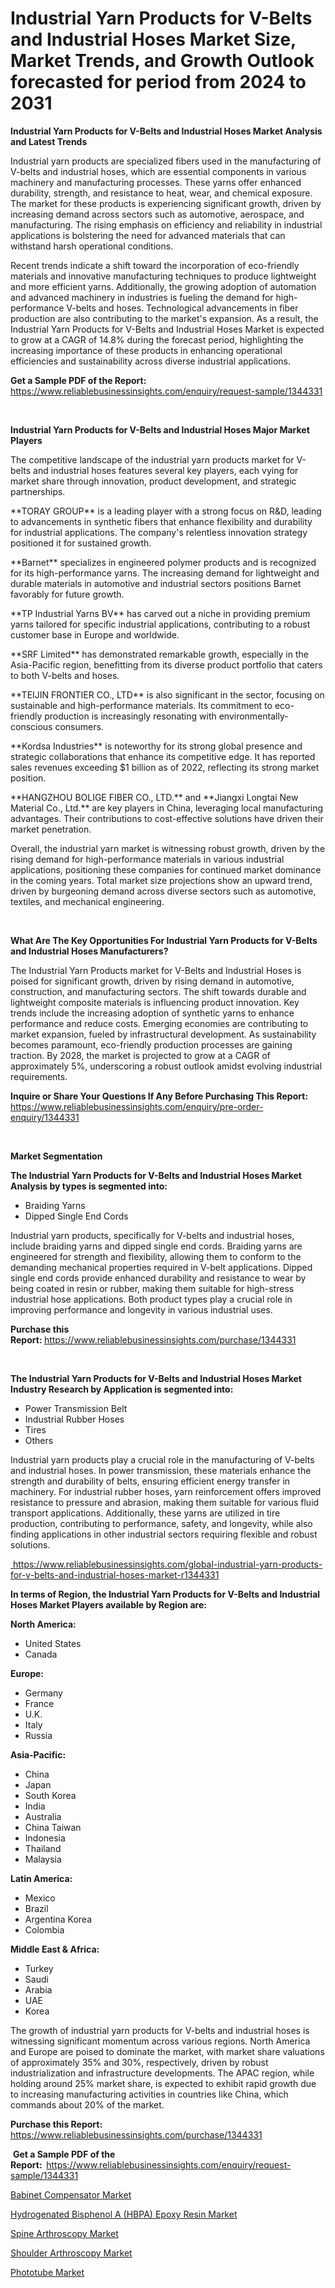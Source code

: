 <p><h1>Industrial Yarn Products for V-Belts and Industrial Hoses Market Size, Market Trends, and Growth Outlook forecasted for period from 2024 to 2031</h1></p><p><strong>Industrial Yarn Products for V-Belts and Industrial Hoses Market Analysis and Latest Trends</strong></p>
<p><p>Industrial yarn products are specialized fibers used in the manufacturing of V-belts and industrial hoses, which are essential components in various machinery and manufacturing processes. These yarns offer enhanced durability, strength, and resistance to heat, wear, and chemical exposure. The market for these products is experiencing significant growth, driven by increasing demand across sectors such as automotive, aerospace, and manufacturing. The rising emphasis on efficiency and reliability in industrial applications is bolstering the need for advanced materials that can withstand harsh operational conditions.</p><p>Recent trends indicate a shift toward the incorporation of eco-friendly materials and innovative manufacturing techniques to produce lightweight and more efficient yarns. Additionally, the growing adoption of automation and advanced machinery in industries is fueling the demand for high-performance V-belts and hoses. Technological advancements in fiber production are also contributing to the market's expansion. As a result, the Industrial Yarn Products for V-Belts and Industrial Hoses Market is expected to grow at a CAGR of 14.8% during the forecast period, highlighting the increasing importance of these products in enhancing operational efficiencies and sustainability across diverse industrial applications.</p></p>
<p><strong>Get a Sample PDF of the Report:&nbsp;</strong> <a href="https://www.reliablebusinessinsights.com/enquiry/request-sample/1344331?utm_campaign=1119&utm_medium=2&utm_source=Github&utm_content=ia&utm_term=30092024&utm_id=industrial-yarn-products-for-v-belts-and-industrial-hoses">https://www.reliablebusinessinsights.com/enquiry/request-sample/1344331</a></p>
<p>&nbsp;</p>
<p><strong>Industrial Yarn Products for V-Belts and Industrial Hoses Major Market Players</strong></p>
<p><p>The competitive landscape of the industrial yarn products market for V-belts and industrial hoses features several key players, each vying for market share through innovation, product development, and strategic partnerships.</p><p>**TORAY GROUP** is a leading player with a strong focus on R&D, leading to advancements in synthetic fibers that enhance flexibility and durability for industrial applications. The company's relentless innovation strategy positioned it for sustained growth.</p><p>**Barnet** specializes in engineered polymer products and is recognized for its high-performance yarns. The increasing demand for lightweight and durable materials in automotive and industrial sectors positions Barnet favorably for future growth.</p><p>**TP Industrial Yarns BV** has carved out a niche in providing premium yarns tailored for specific industrial applications, contributing to a robust customer base in Europe and worldwide.</p><p>**SRF Limited** has demonstrated remarkable growth, especially in the Asia-Pacific region, benefitting from its diverse product portfolio that caters to both V-belts and hoses.</p><p>**TEIJIN FRONTIER CO., LTD** is also significant in the sector, focusing on sustainable and high-performance materials. Its commitment to eco-friendly production is increasingly resonating with environmentally-conscious consumers.</p><p>**Kordsa Industries** is noteworthy for its strong global presence and strategic collaborations that enhance its competitive edge. It has reported sales revenues exceeding $1 billion as of 2022, reflecting its strong market position.</p><p>**HANGZHOU BOLIGE FIBER CO., LTD.** and **Jiangxi Longtai New Material Co., Ltd.** are key players in China, leveraging local manufacturing advantages. Their contributions to cost-effective solutions have driven their market penetration.</p><p>Overall, the industrial yarn market is witnessing robust growth, driven by the rising demand for high-performance materials in various industrial applications, positioning these companies for continued market dominance in the coming years. Total market size projections show an upward trend, driven by burgeoning demand across diverse sectors such as automotive, textiles, and mechanical engineering.</p></p>
<p>&nbsp;</p>
<p><strong>What Are The Key Opportunities For Industrial Yarn Products for V-Belts and Industrial Hoses Manufacturers?</strong></p>
<p><p>The Industrial Yarn Products market for V-Belts and Industrial Hoses is poised for significant growth, driven by rising demand in automotive, construction, and manufacturing sectors. The shift towards durable and lightweight composite materials is influencing product innovation. Key trends include the increasing adoption of synthetic yarns to enhance performance and reduce costs. Emerging economies are contributing to market expansion, fueled by infrastructural development. As sustainability becomes paramount, eco-friendly production processes are gaining traction. By 2028, the market is projected to grow at a CAGR of approximately 5%, underscoring a robust outlook amidst evolving industrial requirements.</p></p>
<p><strong>Inquire or Share Your Questions If Any Before Purchasing This Report:</strong> <a href="https://www.reliablebusinessinsights.com/enquiry/pre-order-enquiry/1344331?utm_campaign=1119&utm_medium=2&utm_source=Github&utm_content=ia&utm_term=30092024&utm_id=industrial-yarn-products-for-v-belts-and-industrial-hoses">https://www.reliablebusinessinsights.com/enquiry/pre-order-enquiry/1344331</a></p>
<p>&nbsp;</p>
<p><strong>Market Segmentation</strong></p>
<p><strong>The Industrial Yarn Products for V-Belts and Industrial Hoses Market Analysis by types is segmented into:</strong></p>
<p><ul><li>Braiding Yarns</li><li>Dipped Single End Cords</li></ul></p>
<p><p>Industrial yarn products, specifically for V-belts and industrial hoses, include braiding yarns and dipped single end cords. Braiding yarns are engineered for strength and flexibility, allowing them to conform to the demanding mechanical properties required in V-belt applications. Dipped single end cords provide enhanced durability and resistance to wear by being coated in resin or rubber, making them suitable for high-stress industrial hose applications. Both product types play a crucial role in improving performance and longevity in various industrial uses.</p></p>
<p><strong>Purchase this Report:&nbsp;</strong><a href="https://www.reliablebusinessinsights.com/purchase/1344331?utm_campaign=1119&utm_medium=2&utm_source=Github&utm_content=ia&utm_term=30092024&utm_id=industrial-yarn-products-for-v-belts-and-industrial-hoses">https://www.reliablebusinessinsights.com/purchase/1344331</a></p>
<p>&nbsp;</p>
<p><strong>The Industrial Yarn Products for V-Belts and Industrial Hoses Market Industry Research by Application is segmented into:</strong></p>
<p><ul><li>Power Transmission Belt</li><li>Industrial Rubber Hoses</li><li>Tires</li><li>Others</li></ul></p>
<p><p>Industrial yarn products play a crucial role in the manufacturing of V-belts and industrial hoses. In power transmission, these materials enhance the strength and durability of belts, ensuring efficient energy transfer in machinery. For industrial rubber hoses, yarn reinforcement offers improved resistance to pressure and abrasion, making them suitable for various fluid transport applications. Additionally, these yarns are utilized in tire production, contributing to performance, safety, and longevity, while also finding applications in other industrial sectors requiring flexible and robust solutions.</p></p>
<p><a href="https://www.reliablebusinessinsights.com/global-industrial-yarn-products-for-v-belts-and-industrial-hoses-market-r1344331?utm_campaign=1119&utm_medium=2&utm_source=Github&utm_content=ia&utm_term=30092024&utm_id=industrial-yarn-products-for-v-belts-and-industrial-hoses">&nbsp;https://www.reliablebusinessinsights.com/global-industrial-yarn-products-for-v-belts-and-industrial-hoses-market-r1344331</a></p>
<p><strong>In terms of Region, the Industrial Yarn Products for V-Belts and Industrial Hoses Market Players available by Region are:</strong></p>
<p>
    <p> <strong> North America: </strong>
        <ul>
            <li>United States</li>
            <li>Canada</li>
        </ul>
        </p> 
    <p> <strong> Europe: </strong>
        <ul>
            <li>Germany</li>
            <li>France</li>
            <li>U.K.</li>
            <li>Italy</li>
            <li>Russia</li>
        </ul>
        </p> 
    <p> <strong> Asia-Pacific: </strong>
        <ul>
            <li>China</li>
            <li>Japan</li>
            <li>South Korea</li>
            <li>India</li>
            <li>Australia</li>
            <li>China Taiwan</li>
            <li>Indonesia</li>
            <li>Thailand</li>
            <li>Malaysia</li>
        </ul>
        </p> 
    <p> <strong> Latin America: </strong>
        <ul>
            <li>Mexico</li>
            <li>Brazil</li>
            <li>Argentina Korea</li>
            <li>Colombia</li>
        </ul>
        </p> 
    <p> <strong> Middle East & Africa: </strong>
        <ul>
            <li>Turkey</li>
            <li>Saudi</li>
            <li>Arabia</li>
            <li>UAE</li>
            <li>Korea</li>
        </ul>
    </p>
    </p>
<p><p>The growth of industrial yarn products for V-belts and industrial hoses is witnessing significant momentum across various regions. North America and Europe are poised to dominate the market, with market share valuations of approximately 35% and 30%, respectively, driven by robust industrialization and infrastructure developments. The APAC region, while holding around 25% market share, is expected to exhibit rapid growth due to increasing manufacturing activities in countries like China, which commands about 20% of the market.</p></p>
<p><strong>Purchase this Report: </strong><a href="https://www.reliablebusinessinsights.com/purchase/1344331?utm_campaign=1119&utm_medium=2&utm_source=Github&utm_content=ia&utm_term=30092024&utm_id=industrial-yarn-products-for-v-belts-and-industrial-hoses">https://www.reliablebusinessinsights.com/purchase/1344331</a></p>
<p>&nbsp;<strong>Get a Sample PDF of the Report:&nbsp;&nbsp;</strong><a href="https://www.reliablebusinessinsights.com/enquiry/request-sample/1344331?utm_campaign=1119&utm_medium=2&utm_source=Github&utm_content=ia&utm_term=30092024&utm_id=industrial-yarn-products-for-v-belts-and-industrial-hoses">https://www.reliablebusinessinsights.com/enquiry/request-sample/1344331</a></p>
<p><strong></strong></p>
<p><p><a href="https://issuu.com/reportprime-2/docs/babinet-compensator-market-size-203_50ba6d814391fb?utm_campaign=1119&utm_medium=2&utm_source=Github&utm_content=ia&utm_term=30092024&utm_id=industrial-yarn-products-for-v-belts-and-industrial-hoses">Babinet Compensator Market</a></p><p><a href="https://github.com/AlbertGonzalez266/Market-Research-Report-List-1/blob/main/hydrogenated-bisphenol-a-hbpa-epoxy-resin-market.md?utm_campaign=1119&utm_medium=2&utm_source=Github&utm_content=ia&utm_term=30092024&utm_id=industrial-yarn-products-for-v-belts-and-industrial-hoses">Hydrogenated Bisphenol A (HBPA) Epoxy Resin Market</a></p><p><a href="https://www.linkedin.com/pulse/market-insights-global-spine-arthroscopy-forecast-innovation-uua8f?utm_campaign=1119&utm_medium=2&utm_source=Github&utm_content=ia&utm_term=30092024&utm_id=industrial-yarn-products-for-v-belts-and-industrial-hoses">Spine Arthroscopy Market</a></p><p><a href="https://www.linkedin.com/pulse/strategic-market-insights-global-shoulder-arthroscopy-2024-2031-vwtef?utm_campaign=1119&utm_medium=2&utm_source=Github&utm_content=ia&utm_term=30092024&utm_id=industrial-yarn-products-for-v-belts-and-industrial-hoses">Shoulder Arthroscopy Market</a></p><p><a href="https://issuu.com/reportprime-2/docs/phototube-market-size-2030.pptx_ef7455e0267131?utm_campaign=1119&utm_medium=2&utm_source=Github&utm_content=ia&utm_term=30092024&utm_id=industrial-yarn-products-for-v-belts-and-industrial-hoses">Phototube Market</a></p></p>